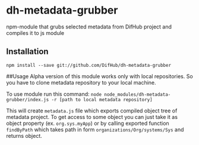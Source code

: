 # dh-metadata-grubber
npm-module that grubs selected metadata from DifHub project and compiles it to js module

## Installation
```npm install --save git://github.com/DifHub/dh-metadata-grubber```

##Usage
Alpha version of this module works only with local repositories. So you have to clone metadata repository to your local 
machine.

To use module run this command:
```node node_modules/dh-metadata-grubber/index.js -r [path to local metadata repository]```

This will create `metadata.js` file which exports compiled object tree of metadata project.
To get access to some object you can just take it as object property (ex. `org.sys.myApp`) or
by calling exported function `findByPath` which takes path in form `organizations/Org/systems/Sys`
and returns object.